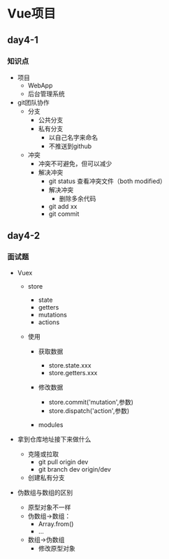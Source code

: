 # Vue项目

## day4-1

### 知识点
* 项目
    * WebApp
    * 后台管理系统
* git团队协作
    * 分支
        * 公共分支
        * 私有分支
            * 以自己名字来命名
            * 不推送到github
    * 冲突
        * 冲突不可避免，但可以减少
        * 解决冲突
            * git status 查看冲突文件（both modified）
            * 解决冲突
                * 删除多余代码
            * git add xx
            * git commit 

## day4-2

### 面试题
* Vuex
    * store
        * state     
        * getters
        * mutations
        * actions

    * 使用
        * 获取数据
            * store.state.xxx
            * store.getters.xxx
        * 修改数据
            * store.commit('mutation',参数)
            * store.dispatch('action',参数)
        
        * modules

* 拿到仓库地址接下来做什么
    * 克隆或拉取
        * git pull origin dev
        * git branch dev origin/dev
    * 创建私有分支
* 伪数组与数组的区别
    * 原型对象不一样
    * 伪数组->数组：
        * Array.from()
        * ...
    * 数组->伪数组
        * 修改原型对象